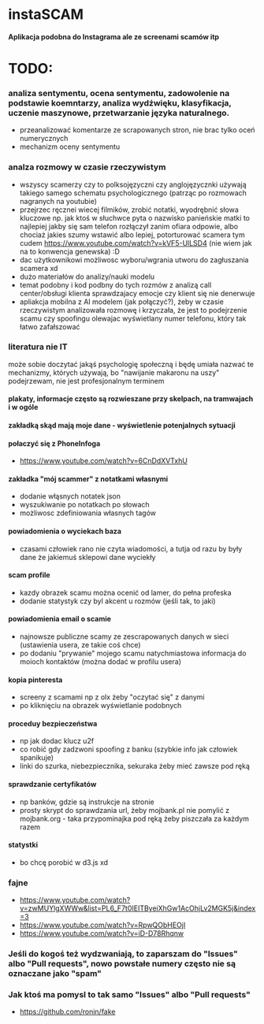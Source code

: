 # instaSCAM

#### Aplikacja podobna do Instagrama ale ze screenami scamów itp

# TODO:

### analiza sentymentu, ocena sentymentu, zadowolenie na podstawie koemntarzy, analiza wydźwięku, klasyfikacja, uczenie maszynowe, przetwarzanie języka naturalnego.

- przeanalizować komentarze ze scrapowanych stron, nie brac tylko oceń numerycznych
- mechanizm oceny sentymentu

### analza rozmowy w czasie rzeczywistym
- wszyscy scamerzy czy to polksojęzyczni czy anglojęzycznki używają takiego samego schematu psychologicznego (patrząc po rozmowach nagranych na youtubie)
- przejrzec ręcznei wiecej filmików, zrobić notatki, wyodrębnić słowa kluczowe np. jak ktoś w słuchwce pyta o nazwisko panieńskie matki to najlepiej jakby się sam telefon rozłączył zanim ofiara odpowie, albo chociaż jakies szumy wstawić albo lepiej, potorturować scamera tym cudem https://www.youtube.com/watch?v=kVF5-UlLSD4 (nie wiem jak na to konwencja genewska) :D
- dac użytkownikowi możliwosc wyboru/wgrania utworu do zagłuszania scamera xd
- dużo materiałów do analizy/nauki modelu
- temat podobny i kod podbny do tych rozmów z analizą call center/obsługi klienta sprawdzajacy emocje czy klient się nie denerwuje
- apliakcja mobilna z AI modelem (jak połączyć?), żeby w czasie rzeczywistym analizowała rozmowę i krzyczała, że jest to podejrzenie scamu czy spoofingu olewajac wyświetlany numer telefonu, który tak łatwo zafałszować

### literatura nie IT
może sobie doczytać jakąś psychologię społeczną i będę umiała nazwać te mechanizmy, których używają, bo "nawijanie makaronu na uszy" podejrzewam, nie jest profesjonalnym terminem

#### plakaty, informacje często są rozwieszane przy skelpach, na tramwajach i w ogóle

#### zakładką skąd mają moje dane - wyświetlenie potenjalnych sytuacji

#### połaczyć się z PhoneInfoga

- https://www.youtube.com/watch?v=6CnDdXVTxhU

#### zakładka "mój scammer" z notatkami własnymi

- dodanie włąsnych notatek json
- wyszukiwanie po notatkach po słowach
- możliwosc zdefiniowania własnych tagów

#### powiadomienia o wyciekach baza

- czasami człowiek rano nie czyta wiadomości, a tutja od razu by były dane że jakiemuś sklepowi dane wyciekły

#### scam profile

- kazdy obrazek scamu można ocenić od lamer, do pełna profeska
- dodanie statystyk czy byl akcent u rozmów (jeśli tak, to jaki)

#### powiadomienia email o scamie

- najnowsze publiczne scamy ze zescrapowanych danych w sieci (ustawienia usera, ze takie coś chce)
- po dodaniu "prywanie" mojego scamu natychmiastowa informacja do moioch kontaktów (można dodać w profilu usera)

#### kopia pinteresta

- screeny z scamami np z olx żeby "oczytać się" z danymi
- po kliknięciu na obrazek wyświetlanie podobnych

#### proceduy bezpieczeństwa

- np jak dodac klucz u2f
- co robić gdy zadzwoni spoofing z banku (szybkie info jak człowiek spanikuje)
- linki do szurka, niebezpiecznika, sekuraka żeby mieć zawsze pod ręką

#### sprawdzanie certyfikatów

- np banków, gdzie są instrukcje na stronie
- prosty skrypt do sprawdzania url, żeby mojbank.pl nie pomylić z mojbank.org - taka przypominajka pod ręką żeby piszczała za każdym razem

#### statystki

- bo chcę porobić w d3.js xd

### fajne
- https://www.youtube.com/watch?v=zwMUYlgXWWw&list=PL6_F7t0IEITByeiXhGw1AcOhjLv2MGK5j&index=3
- https://www.youtube.com/watch?v=RpwQObHEOjI
- https://www.youtube.com/watch?v=iD-D78Rhqnw

### Jeśli do kogoś też wydzwaniają, to zaparszam do "Issues" albo "Pull requests", nowo powstałe numery często nie są oznaczane jako "spam"

### Jak ktoś ma pomysl to tak samo "Issues" albo "Pull requests"


- https://github.com/ronin/fake

